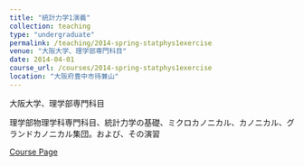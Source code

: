 ```yaml
---
title: "統計力学1演義"
collection: teaching
type: "undergraduate"
permalink: /teaching/2014-spring-statphys1exercise
venue: "大阪大学、理学部専門科目"
date: 2014-04-01
course_url: /courses/2014-spring-statphys1exercise
location: "大阪府豊中市待兼山"
---
```


大阪大学、理学部専門科目

理学部物理学科専門科目、統計力学の基礎、ミクロカノニカル、カノニカル、グランドカノニカル集団。および、その演習


<a href='https://stsykw.github.io/courses/2014-spring-statphys1exercise'>Course Page</a>
